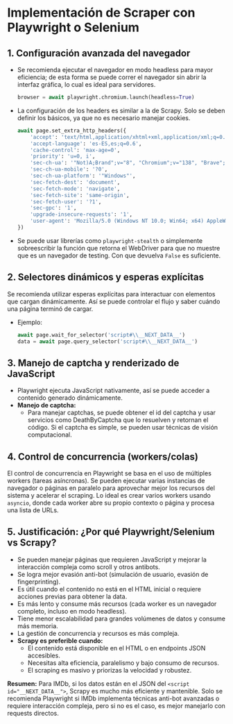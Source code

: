 
# Implementación de Scraper con Playwright o Selenium

## 1. Configuración avanzada del navegador
  - Se recomienda ejecutar el navegador en modo headless para mayor eficiencia; de esta forma se puede correr el navegador sin abrir la interfaz gráfica, lo cual es ideal para servidores.
    ```python
    browser = await playwright.chromium.launch(headless=True)
    ```
  - La configuración de los headers es similar a la de Scrapy. Solo se deben definir los básicos, ya que no es necesario manejar cookies.
    ```python
    await page.set_extra_http_headers({
        'accept': 'text/html,application/xhtml+xml,application/xml;q=0.9,image/avif,image/webp,image/apng,*/*;q=0.8',
        'accept-language': 'es-ES,es;q=0.6',
        'cache-control': 'max-age=0',
        'priority': 'u=0, i',
        'sec-ch-ua': '"Not)A;Brand";v="8", "Chromium";v="138", "Brave";v="138"',
        'sec-ch-ua-mobile': '?0',
        'sec-ch-ua-platform': '"Windows"',
        'sec-fetch-dest': 'document',
        'sec-fetch-mode': 'navigate',
        'sec-fetch-site': 'same-origin',
        'sec-fetch-user': '?1',
        'sec-gpc': '1',
        'upgrade-insecure-requests': '1',
        'user-agent': 'Mozilla/5.0 (Windows NT 10.0; Win64; x64) AppleWebKit/537.36 (KHTML, like Gecko) Chrome/138.0.0.0 Safari/537.36',
    })
    ```
  - Se puede usar librerías como `playwright-stealth` o simplemente sobreescribir la función que retorna el WebDriver para que no muestre que es un navegador de testing. Con que devuelva `False` es suficiente.

## 2. Selectores dinámicos y esperas explícitas
Se recomienda utilizar esperas explícitas para interactuar con elementos que cargan dinámicamente. Así se puede controlar el flujo y saber cuándo una página terminó de cargar.
  - Ejemplo:
    ```python
    await page.wait_for_selector('script#\\__NEXT_DATA__')
    data = await page.query_selector('script#\\__NEXT_DATA__')
    ```

## 3. Manejo de captcha y renderizado de JavaScript
  - Playwright ejecuta JavaScript nativamente, así se puede acceder a contenido generado dinámicamente.
- **Manejo de captcha:**
  - Para manejar captchas, se puede obtener el id del captcha y usar servicios como DeathByCaptcha que lo resuelven y retornan el código. Si el captcha es simple, se pueden usar técnicas de visión computacional.

## 4. Control de concurrencia (workers/colas)


El control de concurrencia en Playwright se basa en el uso de múltiples workers (tareas asíncronas). Se pueden ejecutar varias instancias de navegador o páginas en paralelo para aprovechar mejor los recursos del sistema y acelerar el scraping. Lo ideal es crear varios workers usando `asyncio`, donde cada worker abre su propio contexto o página y procesa una lista de URLs.


## 5. Justificación: ¿Por qué Playwright/Selenium vs Scrapy?
  - Se pueden manejar páginas que requieren JavaScript y mejorar la interacción compleja como scroll y otros antibots.
  - Se logra mejor evasión anti-bot (simulación de usuario, evasión de fingerprinting).
  - Es útil cuando el contenido no está en el HTML inicial o requiere acciones previas para obtener la data.
  - Es más lento y consume más recursos (cada worker es un navegador completo, incluso en modo headless).
  - Tiene menor escalabilidad para grandes volúmenes de datos y consume más memoria.
  - La gestión de concurrencia y recursos es más compleja.
- **Scrapy es preferible cuando:**
  - El contenido está disponible en el HTML o en endpoints JSON accesibles.
  - Necesitas alta eficiencia, paralelismo y bajo consumo de recursos.
  - El scraping es masivo y priorizas la velocidad y robustez.

**Resumen:**
Para IMDb, si los datos están en el JSON del `<script id="__NEXT_DATA__">`, Scrapy es mucho más eficiente y mantenible. Solo se recomienda Playwright si IMDb implementa técnicas anti-bot avanzadas o requiere interacción compleja, pero si no es el caso, es mejor manejarlo con requests directos.
